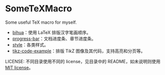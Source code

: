 # SomeTeXMacro
Some useful TeX macro for myself.

- [bihua](./bihua)：使用 LaTeX 排版汉字笔画顺序。
- [progress-bar](./progress-bar)：文档进度条、章节进度条。
- [style](./style)：各类样式。
- [tikz-code-example](./tikz-code-example)：排版 TikZ 图像及其代码，支持高亮和分页等。

LICENSE: 不同目录使用不同的 license，见目录中的 README，如未说明则使用 [MIT license](./LICENSE)。

